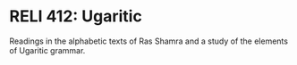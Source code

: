# RELI 412: Ugaritic

Readings in the alphabetic texts of Ras Shamra and a study of the elements of Ugaritic grammar.